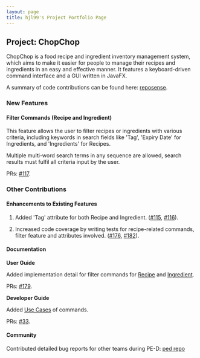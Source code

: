 ```yaml
---
layout: page
title: hjl99's Project Portfolio Page
---
```


## Project: ChopChop

ChopChop is a food recipe and ingredient inventory management system, which aims to make it easier for people to manage their recipes and ingredients in an easy and effective manner. It features a keyboard-driven command interface and a GUI written in JavaFX.

A summary of code contributions can be found here: [reposense](https://nus-cs2103-ay2021s1.github.io/tp-dashboard/#breakdown=true&search=hjl99).


### New Features

#### Filter Commands (Recipe and Ingredient)

This feature allows the user to filter recipes or ingredients with various criteria, including keywords in search fields like 'Tag', 'Expiry Date' for Ingredients, and 'Ingredients' for Recipes. 

Multiple multi-word search terms in any sequence are allowed, search results must fulfil all criteria input by the user.

PRs: [#117](https://github.com/AY2021S1-CS2103T-T10-3/tp/pull/117).


### Other Contributions

#### Enhancements to Existing Features

1. Added 'Tag' attribute for both Recipe and Ingredient. ([#115](https://github.com/AY2021S1-CS2103T-T10-3/tp/pull/115), [#116](https://github.com/AY2021S1-CS2103T-T10-3/tp/pull/116)).

2. Increased code coverage by writing tests for recipe-related commands, filter feature and attributes involved. ([#176](https://github.com/AY2021S1-CS2103T-T10-3/tp/pull/176), [#182](https://github.com/AY2021S1-CS2103T-T10-3/tp/pull/182)).


#### Documentation

**User Guide**

Added implementation detail for filter commands for [Recipe](https://github.com/AY2021S1-CS2103T-T10-3/tp/blob/master/docs/UserGuide.md#547filtering-recipes--filterrecipe-jialei) and [Ingredient](https://github.com/AY2021S1-CS2103T-T10-3/tp/blob/master/docs/UserGuide.md#555filtering-ingredients--filteringredient-jialei).

PRs: [#179](https://github.com/AY2021S1-CS2103T-T10-3/tp/pull/179).

**Developer Guide**

Added [Use Cases](https://github.com/AY2021S1-CS2103T-T10-3/tp/blob/master/docs/DeveloperGuide.md#a3use-cases) of commands. 

PRs: [#33](https://github.com/AY2021S1-CS2103T-T10-3/tp/pull/33).


#### Community

Contributed detailed bug reports for other teams during PE-D: [ped repo](https://github.com/hjl99/ped/issues)
